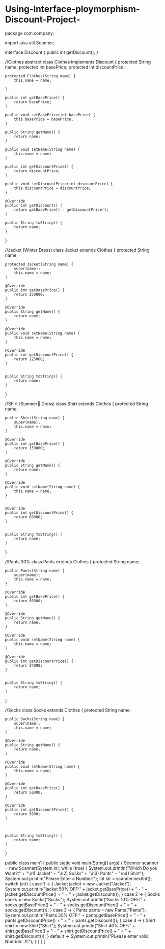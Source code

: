 # Using-Interface-ploymorphism-Discount-Project-
package com.company;

import java.util.Scanner;

interface Discount {
    public int getDiscount();
}

//Clothes
abstract class Clothes implements Discount {
    protected String name;
    protected int basePrice;
    protected int discountPrice;


    protected Clothes(String name) {
        this.name = name;

    }

    public int getBasePrice() {
        return basePrice;
    }

    public void setBasePrice(int basePrice) {
        this.basePrice = basePrice;
    }

    public String getName() {
        return name;
    }

    public void setName(String name) {
        this.name = name;
    }

    public int getDiscountPrice() {
        return discountPrice;
    }

    public void setDiscountPrice(int discountPrice) {
        this.discountPrice = discountPrice;
    }

    @Override
    public int getDiscount() {
        return getBasePrice() - getDiscountPrice();
    }

    public String toString() {
        return name;
    }

}

//Jacket (Winter Dress)
class Jacket extends Clothes {
    protected String name;

    protected Jacket(String name) {
        super(name);
        this.name = name;
    }

    @Override
    public int getBasePrice() {
        return 250000;
    }

    @Override
    public String getName() {
        return name;
    }

    @Override
    public void setName(String name) {
        this.name = name;
    }

    @Override
    public int getDiscountPrice() {
        return 125000;
    }


    public String toString() {
        return name;
    }
}

//Shirt (Summer ِDress)
class Shirt extends Clothes {
    protected String name;

    public Shirt(String name) {
        super(name);
        this.name = name;
    }

    @Override
    public int getBasePrice() {
        return 150000;
    }

    @Override
    public String getName() {
        return name;
    }

    @Override
    public void setName(String name) {
        this.name = name;
    }


    @Override
    public int getDiscountPrice() {
        return 60000;
    }


    public String toString() {
        return name;
    }
}

//Pants 30%
class Pants extends Clothes {
    protected String name;

    public Pants(String name) {
        super(name);
        this.name = name;
    }

    @Override
    public int getBasePrice() {
        return 80000;
    }

    @Override
    public String getName() {
        return name;
    }

    @Override
    public void setName(String name) {
        this.name = name;
    }

    @Override
    public int getDiscountPrice() {
        return 24000;
    }


    public String toString() {
        return name;
    }
}

//Socks
class Socks extends Clothes {
    protected String name;

    public Socks(String name) {
        super(name);
        this.name = name;
    }

    @Override
    public String getName() {
        return name;
    }

    @Override
    public void setName(String name) {
        this.name = name;
    }

    @Override
    public int getBasePrice() {
        return 50000;
    }

    @Override
    public int getDiscountPrice() {
        return 5000;
    }

  

    public String toString() {
        return name;
    }
}


public class main1 {
    public static void main(String[] args) {
        Scanner scanner = new Scanner(System.in);
        while (true) {
            System.out.println("Which Do you Want?:" +
                    "\n1) Jacket" +
                    "\n2) Socks" +
                    "\n3) Pants" +
                    "\n4) Shirt");
            System.out.println("Please Enter a Number:");
            int str = scanner.nextInt();
            switch (str) {
                case 1 -> {
                    Jacket jacket = new Jacket("Jacket");
                    System.out.println("jacket 50% OFF:" + jacket.getBasePrice() + " - " + jacket.getDiscountPrice() + " = " + jacket.getDiscount());
                }
                case 2 -> {
                    Socks socks = new Socks("Socks");
                    System.out.println("Socks 10% OFF:" + socks.getBasePrice() + " - " + socks.getDiscountPrice() + " = " + socks.getDiscount());
                }
                case 3 -> {
                    Pants pants = new Pants("Pants");
                    System.out.println("Pants 30% OFF:" + pants.getBasePrice() + " - " + pants.getDiscountPrice() + " = " + pants.getDiscount());
                }
                case 4 -> {
                    Shirt shirt = new Shirt("Shirt");
                    System.out.println("Shirt 40% OFF:" + shirt.getBasePrice() + " - " + shirt.getDiscountPrice() + " = " + shirt.getDiscount());
                }
                default -> System.out.println("PLease enter valid Number...!!!");
            }
        }
    }
}
